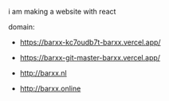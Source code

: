 i am making a website with react


domain:
- https://barxx-kc7oudb7t-barxx.vercel.app/

- https://barxx-git-master-barxx.vercel.app/

- http://barxx.nl

- http://barxx.online
